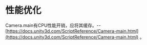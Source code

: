 # 性能优化

Camera.main有CPU性能开销，应将其缓存。--[https://docs.unity3d.com/ScriptReference/Camera-main.html](https://docs.unity3d.com/ScriptReference/Camera-main.html) 。
